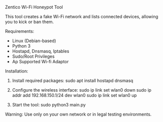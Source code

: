 Zentico Wi-Fi Honeypot Tool

This tool creates a fake Wi-Fi network and lists connected devices, allowing you to kick or ban them.

Requirements:
- Linux (Debian-based)
- Python 3
- Hostapd, Dnsmasq, Iptables
- Sudo/Root Privileges
- Ap Supported Wi-fi Adaptor 

Installation:
1. Install required packages:
   sudo apt install hostapd dnsmasq

2. Configure the wireless interface:
   sudo ip link set wlan0 down
   sudo ip addr add 192.168.150.1/24 dev wlan0
   sudo ip link set wlan0 up

3. Start the tool:
   sudo python3 main.py

Warning: Use only on your own network or in legal testing environments.

